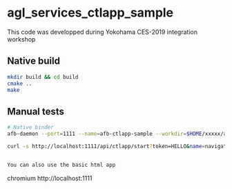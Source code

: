 # agl_services_ctlapp_sample

This code was developped during Yokohama CES-2019 integration workshop

## Native build

```bash
mkdir build && cd build
cmake ..
make
```

## Manual tests

```bash
# Native binder
afb-daemon --port=1111 --name=afb-ctlapp-sample --workdir=$HOME/xxxxx/agl-services-ctlapp-/build/package --ldpaths=lib --roothttp=htdocs --token= --verbose
```

```bash
curl -s http://localhost:1111/api/ctlapp/start?token=HELLO&name=navigation 


You can also use the basic html app
```
chromium http://localhost:1111
```
